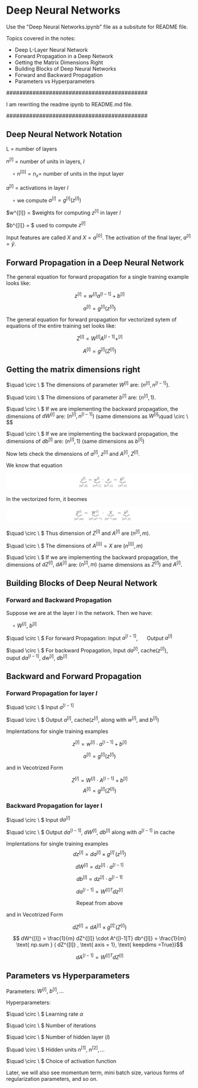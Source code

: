 # Deep Neural Networks 

Use the "Deep Neural Networks.ipynb" file as a subsitute for README file. 

Topics covered in the notes: 
* Deep L-Layer Neural Network
* Forward Propagation in a Deep Network
* Getting the Matrix Dimensions Right
* Building Blocks of Deep Neural Networks
* Forward and Backward Propagation
* Parameters vs Hyperparameters

###########################################

I am rewriting the readme ipynb to README.md file.

###########################################


## Deep Neural Network Notation
L = number of layers

$n^{[l]}$ = number of units in layers, $l$

$\quad \circ \ n^{[0]} = n_x =$ number of units in the input layer

$a^{[l]}$ = activations in layer $l$

$\quad \circ$ we compute $a^{[l]} = g^{[l]}(z^{[l]})$

$w^{[l]} = $weights for computing $z^{[l]}$ in layer $l$

$b^{[l]} = $ used to compute $z^{[l]}$

Input features are called $X$ and $X = a^{[0]}$. The activation of the final layer, $a^{[l]} = \hat{y}$.

## Forward Propagation in a Deep Neural Network

The general equation for forward propagation for a single training example looks like:

$$ z^{[l]} = w^{[l]} a^{[l-1]} + b^{[l]} $$

$$ a^{[l]} = g^{[l]}(z^{[l]}) $$

The general equation for forward propagation for vectorized sytem of equations of the entire training set looks like:

$$  Z^{[l]} = W^{[l]} A^{[l-1]} + ^{[l]} $$ 

$$ A^{[l]} = g^{[l]}(Z^{[l]}) $$

## Getting the matrix dimensions right

$\quad \circ \ $ The dimensions of parameter $W^{[l]}$ are: $(n^{[l]}, n^{[l-1]})$.

$\quad \circ \ $ The dimensions of parameter $b^{[l]}$ are: $(n^{[l]}, 1)$.

$\quad \circ \ $ If we are implementing the backward propagation, the dimensions of $dW^{[l]}$ are: $(n^{[l]},  n^{[l-1]})$ (same dimensions as $W^{[l]}$\quad \circ \ $$

$\quad \circ \ $ If we are implementing the backward propagation, the dimensions of $db^{[l]}$ are: $(n^{[l]}, 1)$ (same dimensions as $b^{[l]})$

Now lets check the dimensions of $a^{[l]},\ z^{[l]}$ and  $A^{[l]},\ Z^{[l]}$.

We know that equation

![Underbrace equation 1](images/underbrace_equ_1.png)

In the vectorized form, it beomes


![Underbrace equation 1](images/underbrace_equ_2.png)

$\quad \circ \ $ Thus dimension of ${Z^{[l]}}$ and $A^{[l]}$ are $(n^{[l]}, m)$.

$\quad \circ \ $ The dimensions of $A^{[0]} = X$ are $(n^{[0]}, m)$

$\quad \circ \ $ If we are implementing the backward propagation, the dimensions of $dZ^{[l]},\ dA^{[l]}$ are: $(n^{[l]}, m)$ (same dimensions as $Z^{[l]})$ and $A^{[l]}$.

## Building Blocks of Deep Neural Network

### Forward and Backward Propagation

Suppose we are at the layer $l$ in the network. Then we have: 

$\quad \circ \ W^{[l]},\ b^{[l]}$

$\quad \circ \ $ For forward Propagation: Input $a^{[l-1]}$, $\quad$ Output $a^{[l]}$

$\quad \circ \ $ For backward Propagation, Input $da^{[l]}$, cache$(z^{[l]})$, $\qquad$ ouput $da^{[l-1]}$, $dw^{[l]}$, $db^{[l]}$

## Backward and Forward Propagation

### Forward Propagation for layer $l$

$\quad \circ \ $  Input $a^{[l-1]}$

$\quad \circ \ $  Output $a^{[l]}$, cache($z^{[l]}$, along with $w^{[l]}$, and $b^{[l]}$)

Implentations for single training examples

$$  z^{[l]} = w^{[l]} \cdot a^{[l-1]} + b^{[l]} $$

$$ a^{[l]} = g^{[l]}(z^{[l]}) $$

and in Vecotrized Form

$$ Z^{[l]} = W^{[l]} \cdot A^{[l-1]} + b^{[l]} $$
$$ A^{[l]} = g^{[l]}(Z^{[l]}) $$

### Backward Propagation for layer l

$\quad \circ \ $ Input $da^{[l]}$

$\quad \circ \ $  Output $da^{[l-1]},\ dW^{[l]},\ db^{[l]}$ along with $a^{[l-1]}$  in cache

Implentations for single training examples
$$ dz^{[l]} = da^{[l]} \times g^{[l]'}(z^{[l]}) $$

$$ dW^{[l]} = dz^{[l]} \cdot a^{[l-1]} $$

$$ db^{[l]} = dz^{[l]} \cdot a^{[l-1]}$$ 

$$ da^{[l-1]} = W^{[l]T} dz^{[l]}$$ 

$$ \text{ Repeat from above } $$

and in Vecotrized Form

$$ dZ^{[l]} = dA^{[l]} \times g^{[l]'}(Z^{[l]}) $$

$$ dW^{[l]} = \frac{1}{m} dZ^{[l]} \cdot A^{[l-1]T}
db^{[l]} = \frac{1}{m} \text{ np.sum } ( dZ^{[l]} , \text{ axis = 1}, \text{ keepdims =True})$$ 

$$dA^{[l-1]} = W^{[l]T} dZ^{[l]}$$

## Parameters vs Hyperparameters

Parameters: $W^{[l]},\ b^{[l]}, \dots$

Hyperparameters: 

$\quad \circ \ $ Learning rate $\alpha$

$\quad \circ \ $ Number of iterations

$\quad \circ \ $ Number of hidden layer ($l$)

$\quad \circ \ $ Hidden units $n^{[1]},\ n^{[2]}, \dots$

$\quad \circ \ $ Choice of activation function

Later, we will also see momentum term, mini batch size, various forms of regularization parameters, and so on.
